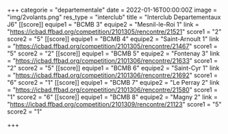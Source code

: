 +++
categorie = "departementale"
date = 2022-01-16T00:00:00Z
image = "img/2volants.png"
res_type = "interclub"
title = "Interclub Departementaux J6"
[[score]]
equipe1 = "BCMB 3"
equipe2 = "Mesnil-le-Roi 1"
link = "https://icbad.ffbad.org/competition/2101305/rencontre/21521"
score1 = "2"
score2 = "5"
[[score]]
equipe1 = "BCMB 4"
equipe2 = "Saint-Arnoult 1"
link = "https://icbad.ffbad.org/competition/2101305/rencontre/21467"
score1 = "5"
score2 = "2"
[[score]]
equipe1 = "BCMB 5"
equipe2 = "Fontenay 3"
link = "https://icbad.ffbad.org/competition/2101306/rencontre/21633"
score1 = "2"
score2 = "5"
[[score]]
equipe1 = "BCMB 6"
equipe2 = "Saint-Cyr 1"
link = "https://icbad.ffbad.org/competition/2101306/rencontre/21692"
score1 = "6"
score2 = "1"
[[score]]
equipe1 = "BCMB 7"
equipe2 = "Le Perray 2"
link = "https://icbad.ffbad.org/competition/2101306/rencontre/21580"
score1 = "1"
score2 = "6"
[[score]]
equipe1 = "BCMB 8"
equipe2 = "Magny 2"
link = "https://icbad.ffbad.org/competition/2101309/rencontre/21123"
score1 = "5"
score2 = "1"

+++
